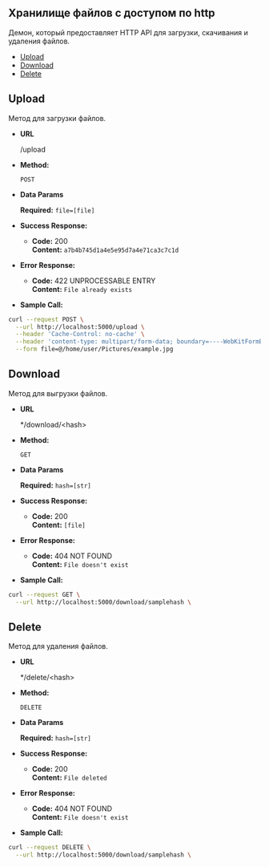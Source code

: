 ## Хранилище файлов с доступом по http

Демон, который предоставляет HTTP API для загрузки, скачивания и удаления файлов.

* [Upload](#upload)
* [Download](#download)
* [Delete](#delete)

**Upload**
----
Метод для загрузки файлов.

* **URL**

  /upload

* **Method:**
  
  `POST`

* **Data Params**

  **Required:**
  `file=[file]`

* **Success Response:**

  * **Code:** 200 <br />
    **Content:** `a7b4b745d1a4e5e95d7a4e71ca3c7c1d`
 
* **Error Response:**

  * **Code:** 422 UNPROCESSABLE ENTRY <br />
    **Content:** `File already exists`

* **Sample Call:**

```bash
curl --request POST \
  --url http://localhost:5000/upload \
  --header 'Cache-Control: no-cache' \
  --header 'content-type: multipart/form-data; boundary=----WebKitFormBoundary7MA4YWxkTrZu0gW' \
  --form file=@/home/user/Pictures/example.jpg
```

**Download**
----
Метод для выгрузки файлов.

* **URL**

  */download/\<hash>

* **Method:**
  
  `GET`

* **Data Params**

  **Required:**
  `hash=[str]`

* **Success Response:**

  * **Code:** 200 <br />
    **Content:** `[file]`
 
* **Error Response:**

  * **Code:** 404 NOT FOUND <br />
    **Content:** `File doesn't exist`

* **Sample Call:**

```bash
curl --request GET \
  --url http://localhost:5000/download/samplehash \
```
    
**Delete**
----
Метод для удаления файлов.

* **URL**

  */delete/\<hash>

* **Method:**
  
  `DELETE`

* **Data Params**

  **Required:**
  `hash=[str]`

* **Success Response:**

  * **Code:** 200 <br />
    **Content:** `File deleted`
 
* **Error Response:**

  * **Code:** 404 NOT FOUND <br />
    **Content:** `File doesn't exist`

* **Sample Call:**

```bash
curl --request DELETE \
  --url http://localhost:5000/download/samplehash \
```

